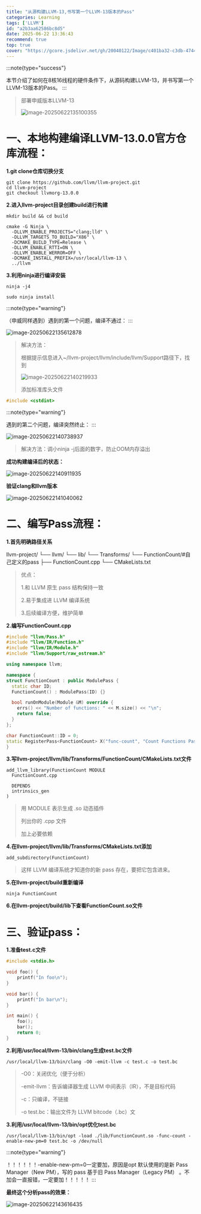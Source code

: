 ```yaml
---
title: "从源构建LLVM-13,书写第一个LLVM-13版本的Pass"
categories: Learning
tags: ['LLVM']
id: "a2b3aa62586bc8d5"
date: 2025-06-22 13:36:43
recommend: true
top: true
cover: "https://gcore.jsdelivr.net/gh/20040122/Image/c401ba32-c3db-4744-a0c1-d93ad1c25de4.jpg"
---
```


:::note{type="success"}

本节介绍了如何在8核16线程的硬件条件下，从源码构建LLVM-13，并书写第一个LLVM-13版本的Pass。
:::

> 部署申威版本LLVM-13
>
> ![image-20250622135100355](https://gcore.jsdelivr.net/gh/20040122/Image/image-20250622135100355.png)



# 一、本地构建编译LLVM-13.0.0官方仓库流程：

**1.git clone仓库切换分支**

```shell
git clone https://github.com/llvm/llvm-project.git
cd llvm-project
git checkout llvmorg-13.0.0 
```

**2.进入llvm-project目录创建build进行构建**

```shell
mkdir build && cd build

cmake -G Ninja \
  -DLLVM_ENABLE_PROJECTS="clang;lld" \
  -DLLVM_TARGETS_TO_BUILD="X86" \
  -DCMAKE_BUILD_TYPE=Release \
  -DLLVM_ENABLE_RTTI=ON \
  -DLLVM_ENABLE_WERROR=OFF \
  -DCMAKE_INSTALL_PREFIX=/usr/local/llvm-13 \
  ../llvm
```

**3.利用ninja进行编译安装**

```shell
ninja -j4

sudo ninja install
```



:::note{type="warning"}

（申威同样遇到）遇到的第一个问题，编译不通过：
:::

![image-20250622135612878](https://gcore.jsdelivr.net/gh/20040122/Image/image-20250622135612878.png)

> 解决方法：
>
> 根据提示信息进入~/llvm-project/llvm/include/llvm/Support路径下，找到
>
> ![image-20250622140219933](https://gcore.jsdelivr.net/gh/20040122/Image/image-20250622140219933.png)
>
> 添加标准库头文件

```c
#include <cstdint>
```

:::note{type="warning"}

遇到的第二个问题，编译突然终止：
:::

![image-20250622140738937](https://gcore.jsdelivr.net/gh/20040122/Image/image-20250622140738937.png)

> 解决方法：调小ninja -j后面的数字，防止OOM内存溢出



**成功构建编译后的状态：**

![image-20250622140911935](https://gcore.jsdelivr.net/gh/20040122/Image/image-20250622140911935.png)

**验证clang和llvm版本**

![image-20250622141040062](https://gcore.jsdelivr.net/gh/20040122/Image/image-20250622141040062.png)



# 二、编写Pass流程：

**1.首先明确路径关系**

llvm-project/
└── llvm/
    └── lib/
        └── Transforms/
            └── FunctionCount/#自己定义的pass
                ├── FunctionCount.cpp
                └── CMakeLists.txt

> 优点：
>
> 1.和 LLVM 原生 pass 结构保持一致
>
> 2.易于集成进 LLVM 编译系统
>
> 3.后续编译方便，维护简单

**2.编写FunctionCount.cpp**

```cpp
#include "llvm/Pass.h"
#include "llvm/IR/Function.h"
#include "llvm/IR/Module.h"
#include "llvm/Support/raw_ostream.h"

using namespace llvm;

namespace {
struct FunctionCount : public ModulePass {
  static char ID;
  FunctionCount() : ModulePass(ID) {}

  bool runOnModule(Module &M) override {
    errs() << "Number of functions: " << M.size() << "\n";
    return false;
  }
};

char FunctionCount::ID = 0;
static RegisterPass<FunctionCount> X("func-count", "Count Functions Pass");
}

```

**3.写llvm-project/llvm/lib/Transforms/FunctionCount/CMakeLists.txt文件**

```
add_llvm_library(FunctionCount MODULE
  FunctionCount.cpp

  DEPENDS
  intrinsics_gen
)

```

> 用 MODULE 表示生成 .so 动态插件
>
> 列出你的 .cpp 文件
>
> 加上必要依赖

**4.在llvm-project/llvm/lib/Transforms/CMakeLists.txt添加**

```
add_subdirectory(FunctionCount)
```

> 这样 LLVM 编译系统才知道你的新 pass 存在，要把它包含进来。

**5.在llvm-project/build重新编译**

```
ninja FunctionCount
```

**6.在llvm-project/build/lib下查看FunctionCount.so文件**



# 三、验证pass：

**1.准备test.c文件**

```c
#include <stdio.h>

void foo() {
    printf("In foo\n");
}

void bar() {
    printf("In bar\n");
}

int main() {
    foo();
    bar();
    return 0;
}

```

**2.利用/usr/local/llvm-13/bin/clang生成test.bc文件**

```shell
/usr/local/llvm-13/bin/clang -O0 -emit-llvm -c test.c -o test.bc
```

> -O0：关闭优化（便于分析）
>
> -emit-llvm：告诉编译器生成 LLVM 中间表示（IR），不是目标代码
>
> -c：只编译，不链接
>
> -o test.bc：输出文件为 LLVM bitcode（.bc）文

**3.利用/usr/local/llvm-13/bin/opt优化test.bc**

```shell
/usr/local/llvm-13/bin/opt -load ./lib/FunctionCount.so -func-count -enable-new-pm=0 test.bc -o /dev/null
```

:::note{type="warning"}

！！！！！！-enable-new-pm=0一定要加，原因是opt 默认使用的是新 Pass Manager（New PM），写的 pass 基于旧 Pass Manager（Legacy PM） 。不加会一直报错，一定要加！！！！！
:::

**最终这个分析pass的效果：**

![image-20250622143616435](https://gcore.jsdelivr.net/gh/20040122/Image/image-20250622143616435.png)